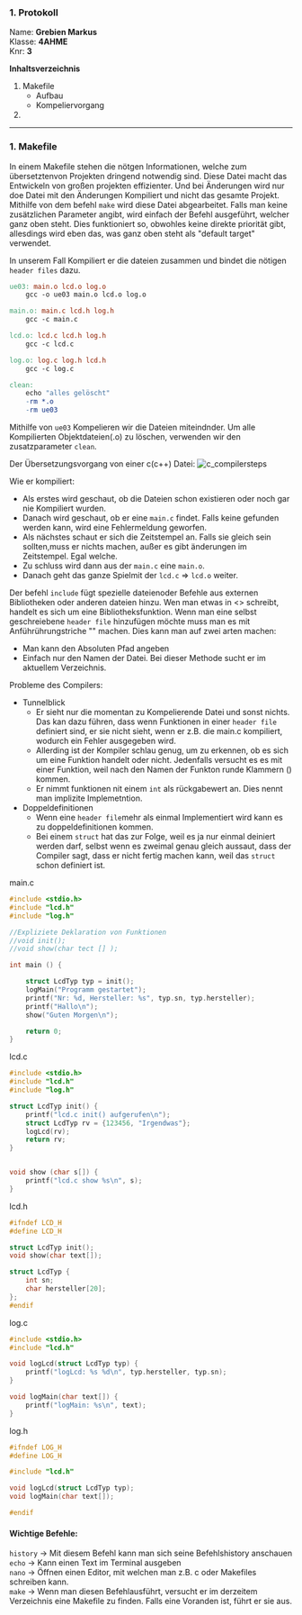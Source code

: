 ### 1. Protokoll
Name: **Grebien Markus**  
Klasse: **4AHME**  
Knr: **3**  


**Inhaltsverzeichnis**
 1. Makefile
	 + Aufbau
	 + Kompeliervorgang
 2. 
---

### 1.  Makefile
	
In einem Makefile stehen die nötgen Informationen, welche zum übersetztenvon Projekten dringend notwendig sind. Diese Datei macht das Entwickeln von großen projekten effizienter. Und bei Änderungen wird nur doe Datei mit den Änderungen Kompiliert und nicht das gesamte Projekt.
Mithilfe von dem befehl `make` wird diese Datei abgearbeitet. Falls man keine zusätzlichen Parameter angibt, wird einfach der Befehl ausgeführt, welcher ganz oben steht. Dies funktioniert so, obwohles keine direkte priorität gibt, allesdings wird eben das, was ganz oben steht als "default target" verwendet.

In unserem Fall Kompiliert er die dateien zusammen und bindet die nötigen `header files` dazu.
	
```Makefile
ue03: main.o lcd.o log.o
	gcc -o ue03 main.o lcd.o log.o

main.o: main.c lcd.h log.h
	gcc -c main.c

lcd.o: lcd.c lcd.h log.h
	gcc -c lcd.c

log.o: log.c log.h lcd.h
	gcc -c log.c

clean:
	echo "alles gelöscht"
	-rm *.o
	-rm ue03
```

Mithilfe von `ue03` Kompelieren wir die Dateien miteindnder.
Um alle Kompilierten Objektdateien(.o) zu löschen, verwenden wir den zusatzparameter `clean`.

Der Übersetzungsvorgang von einer c(c++) Datei:
![c_compilersteps]

Wie er kompiliert:
+ Als erstes wird geschaut, ob die Dateien schon existieren oder noch gar nie Kompiliert wurden. 
+ Danach wird geschaut, ob er eine `main.c` findet. Falls keine gefunden werden kann, wird eine Fehlermeldung geworfen.
+ Als nächstes schaut er sich die Zeitstempel an. Falls sie gleich sein sollten,muss er nichts machen, außer es gibt änderungen im Zeitstempel. Egal welche.
+ Zu schluss wird dann aus der `main.c` eine `main.o`.
+ Danach geht das ganze Spielmit der `lcd.c` => `lcd.o` weiter.

Der befehl `include` fügt spezielle dateienoder Befehle aus externen Bibliotheken oder anderen dateien hinzu. 
Wen man etwas in <>  schreibt, handelt es sich um eine Bibliotheksfunktion. Wenn man eine selbst geschreiebene `header file` hinzufügen möchte muss man es mit Anführührungstriche "" machen. Dies kann man auf zwei arten machen:
+ Man kann den Absoluten Pfad angeben
+ Einfach nur den Namen der Datei. Bei dieser Methode sucht er im aktuellem Verzeichnis.

Probleme des Compilers:
+ Tunnelblick
	+ Er sieht nur die momentan zu Kompelierende Datei und sonst nichts. Das kan dazu führen, dass wenn Funktionen in einer `header file` definiert sind, er sie nicht sieht, wenn er z.B. die main.c kompiliert, wodurch ein Fehler ausgegeben wird.
	+ Allerding ist der Kompiler schlau genug, um zu erkennen, ob es sich um eine Funktion handelt oder nicht. Jedenfalls versucht es es mit einer Funktion, weil nach den Namen der Funkton runde Klammern () kommen.
	+ Er nimmt funktionen nit einem `int`  als rückgabewert an. Dies nennt man  implizite Implemetntion.
+ Doppeldefinitionen
	+ Wenn eine `header file`mehr als einmal Implementiert wird kann es zu doppeldefinitionen kommen.
	+ Bei einem `struct` hat das zur Folge, weil es ja nur einmal deiniert werden darf, selbst wenn es zweimal genau gleich aussaut, dass der Compiler sagt, dass er nicht fertig machen kann, weil das `struct` schon definiert ist.

main.c
```C
#include <stdio.h>
#include "lcd.h"
#include "log.h"

//Expliziete Deklaration von Funktionen
//void init();
//void show(char tect [] );

int main () {

	struct LcdTyp typ = init();
	logMain("Programm gestartet");
	printf("Nr: %d, Hersteller: %s", typ.sn, typ.hersteller);
	printf("Hallo\n");
	show("Guten Morgen\n");

	return 0;
}
```

lcd.c
```C
#include <stdio.h>
#include "lcd.h"
#include "log.h"

struct LcdTyp init() {
	printf("lcd.c init() aufgerufen\n");
	struct LcdTyp rv = {123456, "Irgendwas"};
	logLcd(rv);
	return rv;
}


void show (char s[]) {
	printf("lcd.c show %s\n", s);
}
```
lcd.h
```C
#ifndef LCD_H
#define LCD_H

struct LcdTyp init();
void show(char text[]);

struct LcdTyp {
	int sn;
	char hersteller[20];
};
#endif
```
log.c
```C
#include <stdio.h>
#include "lcd.h"

void logLcd(struct LcdTyp typ) {
	printf("logLcd: %s %d\n", typ.hersteller, typ.sn);
}

void logMain(char text[]) {
	printf("logMain: %s\n", text);
}
```
log.h
```C
#ifndef LOG_H
#define LOG_H

#include "lcd.h"

void logLcd(struct LcdTyp typ);
void logMain(char text[]);

#endif
```

#### Wichtige Befehle:
`history` -> Mit diesem Befehl kann man sich seine Befehlshistory anschauen  
`echo` -> Kann einen Text im Terminal ausgeben  
`nano` -> Öffnen einen Editor, mit welchen man z.B. c oder Makefiles schreiben kann.  
`make` -> Wenn man diesen Befehlausführt, versucht er im derzeitem Verzeichnis eine Makefile zu finden. Falls eine Voranden ist, führt er sie aus.  

[c_compilersteps]: http://fbmathe.bbs-bingen.de/Informatik/C_plusplus/Uebersetzungsvorgang__c++.jpg
